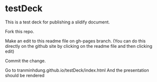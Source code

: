 testDeck
========

This is a test deck for publishing a slidify document.

Fork this repo.

Make an edit to this readme file on gh-pages branch. (You can do this directly on the github site by clicking on the readme file and then clicking edit)

Commit the change.

Go to tranminhdung.github.io/testDeck/index.html
And the presentation should be rendered


